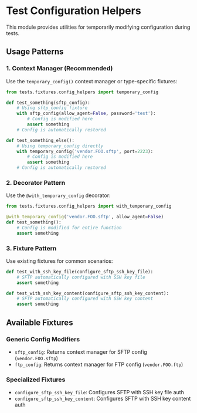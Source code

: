 # Test Configuration Helpers

This module provides utilities for temporarily modifying configuration during tests.

## Usage Patterns

### 1. Context Manager (Recommended)

Use the `temporary_config()` context manager or type-specific fixtures:

```python
from tests.fixtures.config_helpers import temporary_config

def test_something(sftp_config):
    # Using sftp_config fixture
    with sftp_config(allow_agent=False, password='test'):
        # Config is modified here
        assert something
    # Config is automatically restored

def test_something_else():
    # Using temporary_config directly
    with temporary_config('vendor.FOO.sftp', port=2223):
        # Config is modified here
        assert something
    # Config is automatically restored
```

### 2. Decorator Pattern

Use the `@with_temporary_config` decorator:

```python
from tests.fixtures.config_helpers import with_temporary_config

@with_temporary_config('vendor.FOO.sftp', allow_agent=False)
def test_something():
    # Config is modified for entire function
    assert something
```

### 3. Fixture Pattern

Use existing fixtures for common scenarios:

```python
def test_with_ssh_key_file(configure_sftp_ssh_key_file):
    # SFTP automatically configured with SSH key file
    assert something

def test_with_ssh_key_content(configure_sftp_ssh_key_content):
    # SFTP automatically configured with SSH key content
    assert something
```

## Available Fixtures

### Generic Config Modifiers

- `sftp_config`: Returns context manager for SFTP config (`vendor.FOO.sftp`)
- `ftp_config`: Returns context manager for FTP config (`vendor.FOO.ftp`)

### Specialized Fixtures

- `configure_sftp_ssh_key_file`: Configures SFTP with SSH key file auth
- `configure_sftp_ssh_key_content`: Configures SFTP with SSH key content auth
